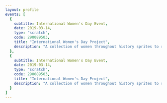 ```yaml
---
layout: profile
events: [
  {
    subtitle: International Women's Day Event,
    date: 2019-03-14,
    type: "scratch",
    code: 290089503,
    title: "International Women's Day Project",
    description: "A collection of women throughout history sprites to remix into your own story"
  },
  {
    subtitle: International Women's Day Event,
    date: 2019-03-14,
    type: "scratch",
    code: 290089503,
    title: "International Women's Day Project",
    description: "A collection of women throughout history sprites to remix into your own story"
  }
]
---
```

